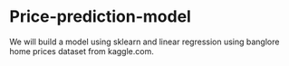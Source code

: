 # Price-prediction-model
We will build a model using sklearn and linear regression using banglore home prices dataset from kaggle.com.
